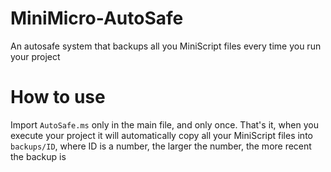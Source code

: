 # MiniMicro-AutoSafe
An autosafe system that backups all you MiniScript files every time you run your project

# How to use
Import `AutoSafe.ms` only in the main file, and only once.
That's it, when you execute your project it will automatically copy all your MiniScript files into `backups/ID`, where ID is a number, the larger the number, the more recent the backup is
